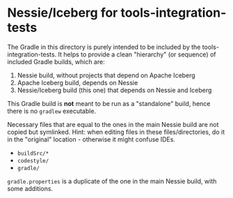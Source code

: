 # Nessie/Iceberg for tools-integration-tests

The Gradle in this directory is purely intended to be included by the tools-integration-tests.
It helps to provide a clean "hierarchy" (or sequence) of included Gradle builds, which are:
1. Nessie build, without projects that depend on Apache Iceberg
2. Apache Iceberg build, depends on Nessie
3. Nessie/Iceberg build (this one) that depends on Nessie and Iceberg

This Gradle build is **not** meant to be run as a "standalone" build, hence there is no
`gradlew` executable.

Necessary files that are equal to the ones in the main Nessie build are not copied but
symlinked. Hint: when editing files in these files/directories, do it in the "original"
location - otherwise it might confuse IDEs.
* `buildSrc/*`
* `codestyle/`
* `gradle/`

`gradle.properties` is a duplicate of the one in the main Nessie build, with some additions.
